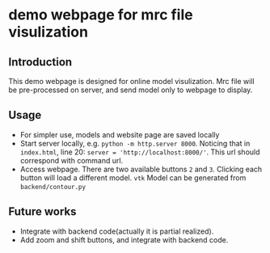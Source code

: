 # demo webpage for mrc file visulization
## Introduction
This demo webpage is designed for online model visulization. Mrc file will be pre-processed on server, and send model only to webpage to display.
## Usage
- For simpler use, models and website page are saved locally
- Start server locally, e.g. `python -m http.server 8000`. Noticing that in `index.html`, line 20: `server = 'http://localhost:8000/'`. This url should correspond with command url.
- Access webpage. There are two available buttons `2` and `3`. Clicking each button will load a different model. `vtk` Model can be generated from `backend/contour.py`
## Future works
- Integrate with backend code(actually it is partial realized).
- Add zoom and shift buttons, and integrate with backend code.
